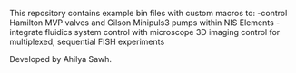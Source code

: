 This repository contains example bin files with custom macros to:
-control Hamilton MVP valves and Gilson Minipuls3 pumps within NIS Elements
-integrate fluidics system control with microscope 3D imaging control for multiplexed, sequential FISH experiments

Developed by Ahilya Sawh.
